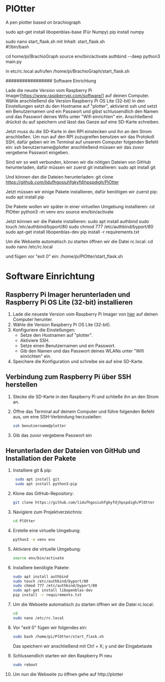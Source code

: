 # PlOtter
A pen plotter based on brachiograph

sudo apt-get install libopenblas-base (Für Numpy)
pip install numpy

sudo nano start_flask.sh
mit Inhalt:
start_flask.sh                               
#!/bin/bash

cd home/pi/BrachioGraph
source env/bin/activate
authbind --deep python3 main.py

in etc/rc.local aufrufen /home/pi/BrachioGraph/start_flask.sh


#################
Software Einrichtung

Lade die neuste Version vom Raspberry Pi Imager[https://www.raspberrypi.com/software/] auf deinen Computer.
Wähle anschließend die Version Raspberry Pi OS Lite (32-bit)
In den Einstellungen setzt du den Hostname auf "plotter", aktivierst ssh und setzt ein Benutzernamen und ein Passwort und gibst schlussendlich den Namen und das Passwort deines Wifis unter "Wifi einrichten" ein. 
Anschließend drückst du auf speichern und lässt das Ganze auf eine SD-Karte schreiben.

Jetzt muss du die SD-Karte in den RPI einstecken und ihn an den Strom anschließen.
Um nun auf den RPI zuzugreifen benutzen wir das Protokoll SSH, dafür geben wir im Terminal auf unserem Computer folgenden Befehl ein:
ssh benutzername@plotter
anschließend müssen wir das zuvor vergebene Passwort eingeben.

Sind wir so weit verbunden, können wir die nötigen Dateien von GitHub herunterladen, dafür müssen wir zuerst git installieren:
sudo apt install git

Und können dan die Dateien herunterladen:
git clone https://github.com/lidufhgosiuhfgkyfdjhpspdigh/PlOtter

Jetzt müssen wir einige Pakete installieren, dafür benötigen wir zuerst pip:
sudo apt install pip

Die Pakete wollen wir später in einer virtuellen Umgebung installieren:
cd PlOtter
python3 -m venv env
source env/bin/activate

Jetzt können wir die Pakete installieren:
sudo apt install authbind
sudo touch /etc/authbind/byport/80
sudo chmod 777 /etc/authbind/byport/80
sudo apt-get install libopenblas-dev
pip install -r requirements.txt

Um die Webseite automatisch zu starten öffnen wir die Datei rc.local:
cd
sudo nano /etc/rc.local

und fügen vor "exit 0" ein:
/home/pi/PlOtter/start_flask.sh

# Software Einrichtung

## Raspberry Pi Imager herunterladen und Raspberry Pi OS Lite (32-bit) installieren

1. Lade die neueste Version vom Raspberry Pi Imager von [hier](https://www.raspberrypi.com/software/) auf deinen Computer herunter.
2. Wähle die Version Raspberry Pi OS Lite (32-bit).
3. Konfiguriere die Einstellungen:
   - Setze den Hostnamen auf "plotter".
   - Aktiviere SSH.
   - Setze einen Benutzernamen und ein Passwort.
   - Gib den Namen und das Passwort deines WLANs unter "Wifi einrichten" ein.
4. Speichere die Konfiguration und schreibe sie auf eine SD-Karte.

## Verbindung zum Raspberry Pi über SSH herstellen

1. Stecke die SD-Karte in den Raspberry Pi und schließe ihn an den Strom an.
2. Öffne das Terminal auf deinem Computer und führe folgenden Befehl aus, um eine SSH-Verbindung herzustellen:
   
   ```bash
   ssh benutzername@plotter
3. Gib das zuvor vergebene Passwort ein

## Herunterladen der Dateien von GitHub und Installation der Pakete

1. Installiere git & pip:
   
   ```bash
    sudo apt install git
    sudo apt install python3-pip
2. Klone das GitHub-Repository:
   
   ```bash
   git clone https://github.com/lidufhgosiuhfgkyfdjhpspdigh/PlOtter
3. Navigiere zum Projektverzeichnis:
   
   ```bash
   cd PlOtter
4. Erstelle eine virtuelle Umgebung:
   
   ```bash
   python3 -m venv env
5. Aktiviere die virtuelle Umgebung:
   
   ```bash
   source env/bin/activate
6. Installiere benötigte Pakete:
   
   ```bash
   sudo apt install authbind
   sudo touch /etc/authbind/byport/80
   sudo chmod 777 /etc/authbind/byport/80
   sudo apt-get install libopenblas-dev
   pip install -r requirements.txt

7. Um die Webseite automatisch zu starten öffnen wir die Datei rc.local:
   
   ```bash
   cd
   sudo nano /etc/rc.local
8. Vor "exit 0" fügen wir folgendes ein:
    
   ```bash
   sudo bash /home/pi/PlOtter/start_flask.sh
   ```
   Das speichern wir anschließend mit Ctrl + X; y und der Eingabetaste
9. Schlussendlich starten wir den Raspberry Pi neu
   ```bash
   sudo reboot
10. Um nun die Webseite zu öffnen gehe auf http://plotter
